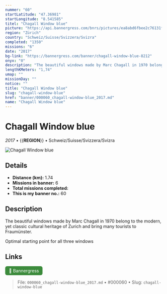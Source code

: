 ```yaml
---
nummer: "60"
startLatitude: "47.36981"
startLongitude: "8.541585"
titel: "Chagall Window blue"
picture: "https://api.bannergress.com/bnrs/pictures/ea8abd6fbee2c76131fb4a97016de779"
region: "Zürich"
country: "Schweiz/Suisse/Svizzera/Svizra"
completed: "1350"
missions: "6"
date: "2017"
bg-link: "https://bannergress.com/banner/chagall-window-blue-8212"
onyx: "0"
description: "The beautiful windows made by Marc Chagall in 1970 belong to the modern, yet classic cultural heritage of Zurich and bring many tourists to Fraumünster.\n\nOptimal starting point for all three windows"
lengthKMeters: "1,74"
umap: ""
missionDay: ""
notice: ""
title: "Chagall Window blue"
slug: "chagall-window-blue"
href: "banner/000060_chagall-window-blue_2017.md"
name: "Chagall Window blue"
---
```

# Chagall Window blue

*2017* • {{__REGION__}} • Schweiz/Suisse/Svizzera/Svizra

![Chagall Window blue](https://api.bannergress.com/bnrs/pictures/ea8abd6fbee2c76131fb4a97016de779)



## Details
- **Distance (km):** 1.74
- **Missions in banner:** 6
- **Total missions completed:** 
- **This is my banner no.:** 60



## Description
The beautiful windows made by Marc Chagall in 1970 belong to the modern, yet classic cultural heritage of Zurich and bring many tourists to Fraumünster.

Optimal starting point for all three windows



## Links
<a href="https://bannergress.com/banner/chagall-window-blue-8212" target="_blank" style="display:inline-block;margin-right:8px;padding:6px 12px;background:#3c8b3c;color:#fff;text-decoration:none;border-radius:6px;">🔗 Bannergress</a>



> File: `000060_chagall-window-blue_2017.md` • #000060 • Slug: `chagall-window-blue`
